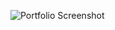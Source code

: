 
![Portfolio Screenshot ](https://user-images.githubusercontent.com/109045625/196609998-e0df6ed6-eda1-4ceb-8aa8-a03f0a513407.png)
